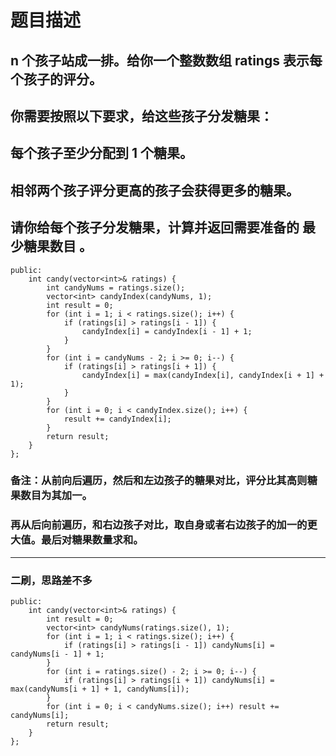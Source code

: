 # 题目描述
## n 个孩子站成一排。给你一个整数数组 ratings 表示每个孩子的评分。
## 你需要按照以下要求，给这些孩子分发糖果：
## 每个孩子至少分配到 1 个糖果。
## 相邻两个孩子评分更高的孩子会获得更多的糖果。
## 请你给每个孩子分发糖果，计算并返回需要准备的 最少糖果数目 。
```class Solution {
public:
    int candy(vector<int>& ratings) {
        int candyNums = ratings.size();
        vector<int> candyIndex(candyNums, 1);
        int result = 0;
        for (int i = 1; i < ratings.size(); i++) {
            if (ratings[i] > ratings[i - 1]) {
                candyIndex[i] = candyIndex[i - 1] + 1;
            } 
        }
        for (int i = candyNums - 2; i >= 0; i--) {
            if (ratings[i] > ratings[i + 1]) {
                candyIndex[i] = max(candyIndex[i], candyIndex[i + 1] + 1);
            } 
        }
        for (int i = 0; i < candyIndex.size(); i++) {
            result += candyIndex[i];
        }
        return result;
    }
};
```
### **备注**：从前向后遍历，然后和左边孩子的糖果对比，评分比其高则糖果数目为其加一。
### 再从后向前遍历，和右边孩子对比，取自身或者右边孩子的加一的更大值。最后对糖果数量求和。
***
### 二刷，思路差不多
```class Solution {
public:
    int candy(vector<int>& ratings) {
        int result = 0;
        vector<int> candyNums(ratings.size(), 1);
        for (int i = 1; i < ratings.size(); i++) {
            if (ratings[i] > ratings[i - 1]) candyNums[i] = candyNums[i - 1] + 1;
        }
        for (int i = ratings.size() - 2; i >= 0; i--) {
            if (ratings[i] > ratings[i + 1]) candyNums[i] = max(candyNums[i + 1] + 1, candyNums[i]);
        }
        for (int i = 0; i < candyNums.size(); i++) result += candyNums[i];
        return result;
    }
};
```